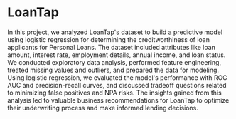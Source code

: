 # LoanTap


In this project, we analyzed LoanTap's dataset to build a predictive model using logistic regression for determining the creditworthiness of loan applicants for Personal Loans. The dataset included attributes like loan amount, interest rate, employment details, annual income, and loan status. We conducted exploratory data analysis, performed feature engineering, treated missing values and outliers, and prepared the data for modeling. Using logistic regression, we evaluated the model's performance with ROC AUC and precision-recall curves, and discussed tradeoff questions related to minimizing false positives and NPA risks. The insights gained from this analysis led to valuable business recommendations for LoanTap to optimize their underwriting process and make informed lending decisions.
